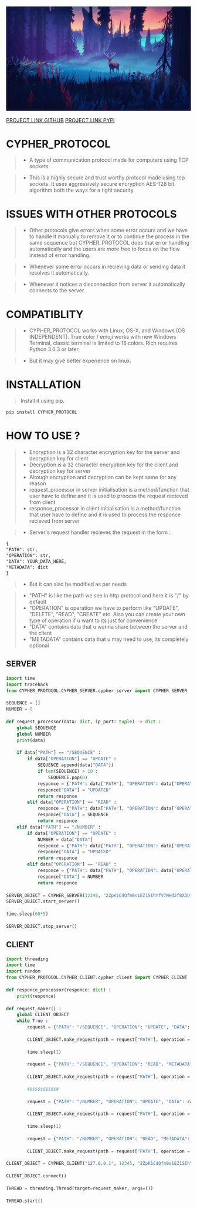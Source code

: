 ![](ZZZ/ZZZ.jpg)

[PROJECT LINK GITHUB](https://github.com/P-Y-R-O-B-O-T/CYPHER_PROTOCOL)
[PROJECT LINK PYPI](https://pypi.org/project/cypher-protocol-P-Y-R-O-B-O-T/1.0.0/)

# CYPHER_PROTOCOL

> * A type of communication protocol made for computers using TCP sockets.

> * This is a highly secure and trust worthy protocol made using tcp sockets. It uses aggressively secure encryption AES-128 bit algorithm both the ways for a tight security

# ISSUES WITH OTHER PROTOCOLS

> * Other protocols give errors when some error occurs and we have to handle it manually to remove it or to continue the process in the same sequence but CYPHER_PROTOCOL does that error handling automatically and the users are more free to focus on the flow instead of error handling.

> * Whenever some error occurs in recieving data or sending data it resolves it automatically.

> * Whenever it notices a disconnection from server it automatically connects to the server.

# COMPATIBLITY

> * CYPHER_PROTOCOL works with Linux, OS-X, and Windows (OS INDEPENDENT). True color / emoji works with new Windows Terminal, classic terminal is limited to 16 colors. Rich requires Python 3.6.3 or later.

> * But it may give better experience on linux.

# INSTALLATION

> Install it using pip.

```sh
pip install CYPHER_PROTOCOL
```

# HOW TO USE ?

> * Encryption is a 32 character encryption key for the server and decryption key for client
> * Decryption is a 32 character encryption key for the client and decryption key for server
> * Altough encryption and decryption can be kept same for any reason
> * request_processor in server initialisation is a method/function that user have to define and it is used to process the request recieved from client
> * responce_processor in client initialisation is a method/function that user have to define and it is used to process the responce recieved from server

> * Server's request handler recieves the request in the form :

```
{
"PATH": str,
"OPERATION": str,
"DATA": YOUR_DATA_HERE,
"METADATA": dict
}
```

> * But it can also be modified as per needs

> * "PATH" is like the path we see in http protocol and here it is "/" by default
> * "OPERATION" is operation we have to perform like "UPDATE", "DELETE", "READ", "CREATE" etc. Also you can create your own type of operation if u want to its just for convenience
> * "DATA" contains data that u wanna share between the server and the client
> * "METADATA" contains data that u may need to use, its completely optional

## SERVER

```python
import time
import traceback
from CYPHER_PROTOCOL.CYPHER_SERVER.cypher_server import CYPHER_SERVER

SEQUENCE = []
NUMBER = 0

def request_processor(data: dict, ip_port: tuple) -> dict :
    global SEQUENCE
    global NUMBER
    print(data)

    if data["PATH"] == "/SEQUENCE" :
        if data["OPERATION"] == "UPDATE" :
            SEQUENCE.append(data["DATA"])
            if len(SEQUENCE) > 10 :
                SEQUENCE.pop(0)
            responce = {"PATH": data["PATH"], "OPERATION": data["OPERATION"], "METADATA": data["METADATA"]}
            responce["DATA"] = "UPDATED"
            return responce
        elif data["OPERATION"] == "READ" :
            responce = {"PATH": data["PATH"], "OPERATION": data["OPERATION"], "METADATA": data["METADATA"]}
            responce["DATA"] = SEQUENCE
            return responce
    elif data["PATH"] == "/NUMBER" :
        if data["OPERATION"] == "UPDATE" :
            NUMBER = data["DATA"]
            responce = {"PATH": data["PATH"], "OPERATION": data["OPERATION"], "METADATA": data["METADATA"]}
            responce["DATA"] = "UPDATED"
            return responce
        elif data["OPERATION"] == "READ" :
            responce = {"PATH": data["PATH"], "OPERATION": data["OPERATION"], "METADATA": data["METADATA"]}
            responce["DATA"] = NUMBER
            return responce

SERVER_OBJECT = CYPHER_SERVER(12345, "2ZpK1CdQfm0s1EZ1SIhYfV7MHdJf8X3U", "2ZpK1CdQfm0s1EZ1SIhYfV7MHdJf8X3U", request_processor)
SERVER_OBJECT.start_server()

time.sleep(60*5)

SERVER_OBJECT.stop_server()
```

## CLIENT

```python
import threading
import time
import random
from CYPHER_PROTOCOL.CYPHER_CLIENT.cypher_client import CYPHER_CLIENT

def responce_processor(responce: dict) :
    print(responce)

def request_maker() :
    global CLIENT_OBJECT
    while True :
        request = {"PATH": "/SEQUENCE", "OPERATION": "UPDATE", "DATA": random.randint(0,1000), "METADATA": {}}

        CLIENT_OBJECT.make_request(path = request["PATH"], operation = request["OPERATION"], data = request["DATA"], metadata = request["METADATA"])

        time.sleep(1)

        request = {"PATH": "/SEQUENCE", "OPERATION": "READ", "METADATA": {}}

        CLIENT_OBJECT.make_request(path = request["PATH"], operation = request["OPERATION"], metadata = request["METADATA"])

        #$$$$$$$$$$#

        request = {"PATH": "/NUMBER", "OPERATION": "UPDATE", "DATA": random.randint(0,1000), "METADATA": {}}

        CLIENT_OBJECT.make_request(path = request["PATH"], operation = request["OPERATION"], data = request["DATA"], metadata = request["METADATA"])

        time.sleep(1)

        request = {"PATH": "/NUMBER", "OPERATION": "READ", "METADATA": {}}

        CLIENT_OBJECT.make_request(path = request["PATH"], operation = request["OPERATION"], metadata = request["METADATA"])

CLIENT_OBJECT = CYPHER_CLIENT("127.0.0.1", 12345, "2ZpK1CdQfm0s1EZ1SIhYfV7MHdJf8X3U", "2ZpK1CdQfm0s1EZ1SIhYfV7MHdJf8X3U", responce_processor)

CLIENT_OBJECT.connect()

THREAD = threading.Thread(target=request_maker, args=())

THREAD.start()
```
